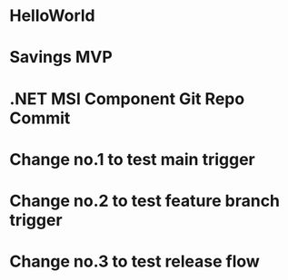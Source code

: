 # HelloWorld
# Savings MVP
# .NET MSI Component Git Repo Commit
# Change no.1 to test main trigger
# Change no.2 to test feature branch trigger
# Change no.3 to test release flow
